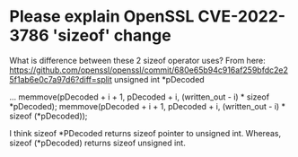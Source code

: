 
# Please explain OpenSSL CVE-2022-3786 'sizeof' change

What is difference between these 2 sizeof operator uses?
From here: https://github.com/openssl/openssl/commit/680e65b94c916af259bfdc2e25f1ab6e0c7a97d6?diff=split
unsigned int *pDecoded

...
memmove(pDecoded + i + 1, pDecoded + i, (written_out - i) * sizeof *pDecoded);
memmove(pDecoded + i + 1, pDecoded + i, (written_out - i) * sizeof (*pDecoded));

I think sizeof *PDecoded returns sizeof pointer to unsigned int.
Whereas, sizeof (*pDecoded) returns sizeof unsigned int.

        